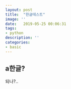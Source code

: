 ```yaml
---
layout: post
title:  "한글테스트"
image: ''
date:   2019-05-25 00:06:31
tags:
- python
description: ''
categories:
- basic
---
```



## a한글?

되나?..


